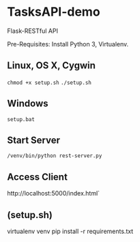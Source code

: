 # TasksAPI-demo
Flask-RESTful API

Pre-Requisites: Install Python 3, Virtualenv.



Linux, OS X, Cygwin
--------------
`chmod +x setup.sh`
`./setup.sh`
	

Windows
--------------
`setup.bat` 

Start Server
---------
`/venv/bin/python rest-server.py`

Access Client
--------
http://localhost:5000/index.html` 






(setup.sh)
---------
virtualenv venv
pip install -r requirements.txt
